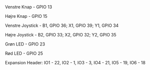 Venstre Knap - GPIO 13

Højre Knap - GPIO 15

Venstre Joystick - B1, GPIO 36; X1, GPIO 39; Y1, GPIO 34

Højre Joystick - B2, GPIO 33; X2, GPIO 32; Y2, GPIO 35

Grøn LED - GPIO 23

Rød LED - GPIO 25

Expansion Header:
IO1 - 22,
IO2 - 1,
IO3 - 3,
IO4 - 21,
IO5 - 19,
IO6 - 18
